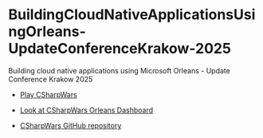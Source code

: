 # BuildingCloudNativeApplicationsUsingOrleans-UpdateConferenceKrakow-2025
Building cloud native applications using Microsoft Orleans - Update Conference Krakow 2025

* [Play CSharpWars](https://web.csharpwars.com)

* [Look at CSharpWars Orleans Dashboard](https://orleans.csharpwars.com)

* [CSharpWars GitHub repository](https://github.com/Djohnnie/CSharpWars-Orleans)